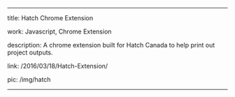 ---

title: Hatch Chrome Extension

work: Javascript, Chrome Extension

description: A chrome extension built for Hatch Canada to help print out project outputs.

link: /2016/03/18/Hatch-Extension/

pic:  /img/hatch

---